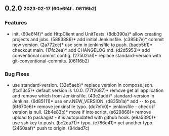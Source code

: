 ## **0.2.0** <sub><sup>2023-02-17 (60e6f4f...06116b2)</sup></sub>

### Features
* init\. (60e6f4f)* add HttpClient and UnitTests\. (8db390a)* allow creating projects and jobs\. (5883886)* add initial Jenkinsfile\. (c385b7e)* commit new version\. (2a772cc)* use scm in jenkinsfile to push\. (bacb5b1)* checkout main\. (17fc2ea)* add CHANGELOG\.md\. (d2d5953)* add conventional commit config\. (27502c6)* replace standard\-version with git\-conventional\-commits\. (06116b2)

### Bug Fixes
* use standard\-version\. (32e5aeb)* replace version in compose\.json\. (fcd13c5)* default version is 1\.0\.0\. (77f2687)* remove get all application and remove which from Jenkinsfile\. (43e2add)* standard\-version in Jenkins\. (6d85111)* use env\.NEW\_VERSION\. (d835b1a)* add \-\- to ps\. (6f670e6)* remove jenkinsfile typo\. (dc7efc0)* jenkinsfile \- check if version is null\. (2b4e83b)* move if into script\. (e629868)* remove upload to packagist \- it is autopudated with github hook\. (e9a5390)* use ssh key to push\. (bc2ea71)* typo\. (e786e41)* yet another typo\. (2460aaf)* push to origin\. (84dad7c)


